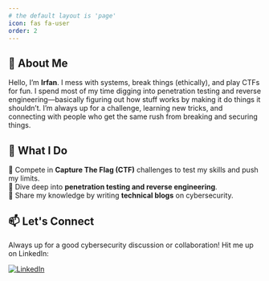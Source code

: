 ```yaml
---
# the default layout is 'page'
icon: fas fa-user
order: 2
---
```


## 👋 About Me  
Hello, I’m **Irfan**. I mess with systems, break things (ethically), and play CTFs for fun. I spend most of my time digging into penetration testing and reverse engineering—basically figuring out how stuff works by making it do things it shouldn’t. I’m always up for a challenge, learning new tricks, and connecting with people who get the same rush from breaking and securing things.

## 🚀 What I Do  
🔹 Compete in **Capture The Flag (CTF)** challenges to test my skills and push my limits.  
🔹 Dive deep into **penetration testing and reverse engineering**.    
🔹 Share my knowledge by writing **technical blogs** on cybersecurity.  

## 📫 Let's Connect  
Always up for a good cybersecurity discussion or collaboration! Hit me up on LinkedIn:  

[![LinkedIn](https://img.shields.io/badge/-LinkedIn-blue?style=flat&logo=linkedin&logoColor=white)](https://www.linkedin.com/in/irfan-izzat-khilfi-9aba37291/)


